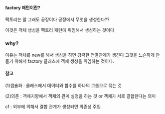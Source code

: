 #### factory 패턴이란? 

팩토리는 말 그래도 공장이다 공장에서 무엇을 생성한다?? 

이것은 객체 생성을 팩토리 패턴에 위임해서 생성하는 것이다 

### why? 

이유는 객체를 new를 해서 생성을 하면  강력한 연결관계가 생긴다 
그것을 느슨하게 만들기 위해서 factory 클래스에 객체 생성을 위임하는 것이다. 



#### 참고 
(1)캡슐화 :
클래스에서 데이터와 함수를 하나의 그룹으로 묶는 것 

(2)의존 :
객체지향에서 객체의 관계 설정을 하는 것  or 객체가 서로 결합한다는 의미 

cf : 외부에 의해서 결합 관계가 생성되면 의존성 주입  
